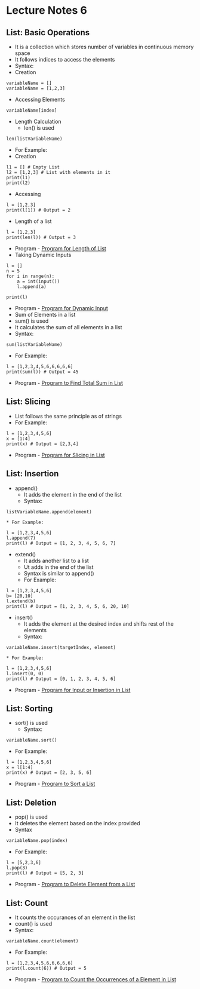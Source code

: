 # Lecture Notes 6

## List: Basic Operations
* It is a collection which stores number of variables in continuous memory space
* It follows indices to access the elements
* Syntax:
* Creation
```
variableName = []
variableName = [1,2,3]

```

* Accessing Elements
```
variableName[index]
```

* Length Calculation
    * len() is used
```
len(listVariableName)
```

* For Example:
* Creation
```
l1 = [] # Empty List
l2 = [1,2,3] # List with elements in it
print(l1)
print(l2)
```

* Accessing
```
l = [1,2,3]
print(l[1]) # Output = 2
```

* Length of a list
```
l = [1,2,3]
print(len(l)) # Output = 3
```

* Program - [Program for Length of List](https://github.com/abhinavg916/ytcodehelp-python/blob/master/Lectures/Lecture%206/ListLength.py)
* Taking Dynamic Inputs
```
l = []
n = 5
for i in range(n):
    a = int(input())
    l.append(a)

print(l)
```
* Program - [Program for Dynamic Input](https://github.com/abhinavg916/ytcodehelp-python/blob/master/Lectures/Lecture%206/ListDynamicInput.py)
* Sum of Elements in a list
* sum() is used
* It calculates the sum of all elements in a list
* Syntax:
```
sum(listVariableName)
```
* For Example:
```
l = [1,2,3,4,5,6,6,6,6,6]
print(sum(l)) # Output = 45
```
* Program - [Program to Find Total Sum in List](https://github.com/abhinavg916/ytcodehelp-python/blob/master/Lectures/Lecture%206/ListSum.py)

## List: Slicing
* List follows the same principle as of strings
* For Example:
```
l = [1,2,3,4,5,6]
x = [1:4]
print(x) # Output = [2,3,4]
```
* Program - [Program for Slicing in List](https://github.com/abhinavg916/ytcodehelp-python/blob/master/Lectures/Lecture%206/ListSlicing.py)

## List: Insertion
* append()
    * It adds the element in the end of the list
    * Syntax:
```
listVariableName.append(element)
```
    * For Example:
```
l = [1,2,3,4,5,6]
l.append(7)
print(l) # Output = [1, 2, 3, 4, 5, 6, 7]
```
* extend()
    * It adds another list to a list
    * Ut adds in the end of the list
    * Syntax is similar to append()
    * For Example:
```
l = [1,2,3,4,5,6]
b= [20,10]
l.extend(b)
print(l) # Output = [1, 2, 3, 4, 5, 6, 20, 10]
```
* insert()
    * It adds the element at the desired index and shifts rest of the elements
    * Syntax:
```
variableName.insert(targetIndex, element)
```
    * For Example:
```
l = [1,2,3,4,5,6]
l.insert(0, 0)
print(l) # Output = [0, 1, 2, 3, 4, 5, 6]
```
* Program - [Program for Input or Insertion in List](https://github.com/abhinavg916/ytcodehelp-python/blob/master/Lectures/Lecture%206/ListInsertion.py)

## List: Sorting
* sort() is used
    * Syntax:
```
variableName.sort()
```
* For Example:
```
l = [1,2,3,4,5,6]
x = l[1:4]
print(x) # Output = [2, 3, 5, 6]
```
* Program - [Program to Sort a List](https://github.com/abhinavg916/ytcodehelp-python/blob/master/Lectures/Lecture%206/ListSorting.py)

## List: Deletion
* pop() is used
* It deletes the element based on the index provided
* Syntax
```
variableName.pop(index)
```
* For Example:
```
l = [5,2,3,6]
l.pop(3)
print(l) # Output = [5, 2, 3]
```
* Program - [Program to Delete Element from a List](https://github.com/abhinavg916/ytcodehelp-python/blob/master/Lectures/Lecture%206/ListDeletion.py)

## List: Count
* It counts the occurances of an element in the list
* count() is used
* Syntax:
```
variableName.count(element)
```
* For Example:
```
l = [1,2,3,4,5,6,6,6,6,6]
print(l.count(6)) # Output = 5
```
* Program - [Program to Count the Occurrences of a Element in List](https://github.com/abhinavg916/ytcodehelp-python/blob/master/Lectures/Lecture%206/ListCount.py)
